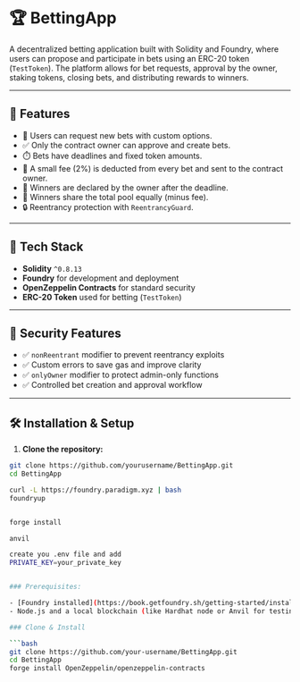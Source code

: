 # 🏆 BettingApp

A decentralized betting application built with Solidity and Foundry, where users can propose and participate in bets using an ERC-20 token (`TestToken`). The platform allows for bet requests, approval by the owner, staking tokens, closing bets, and distributing rewards to winners.

---

## 🚀 Features

- 📝 Users can request new bets with custom options.
- ✅ Only the contract owner can approve and create bets.
- ⏱️ Bets have deadlines and fixed token amounts.
- 💸 A small fee (2%) is deducted from every bet and sent to the contract owner.
- 🧠 Winners are declared by the owner after the deadline.
- 🎁 Winners share the total pool equally (minus fee).
- 🔒 Reentrancy protection with `ReentrancyGuard`.

---

## 🧱 Tech Stack

- **Solidity** `^0.8.13`
- **Foundry** for development and deployment
- **OpenZeppelin Contracts** for standard security
- **ERC-20 Token** used for betting (`TestToken`)

---

## 🔐 Security Features

- ✅ `nonReentrant` modifier to prevent reentrancy exploits
- ✅ Custom errors to save gas and improve clarity
- ✅ `onlyOwner` modifier to protect admin-only functions
- ✅ Controlled bet creation and approval workflow

---

## 🛠️ Installation & Setup

1. **Clone the repository:**

````bash
git clone https://github.com/yourusername/BettingApp.git
cd BettingApp

curl -L https://foundry.paradigm.xyz | bash
foundryup


forge install

anvil

create you .env file and add
PRIVATE_KEY=your_private_key


### Prerequisites:

- [Foundry installed](https://book.getfoundry.sh/getting-started/installation)
- Node.js and a local blockchain (like Hardhat node or Anvil for testing)

### Clone & Install

```bash
git clone https://github.com/your-username/BettingApp.git
cd BettingApp
forge install OpenZeppelin/openzeppelin-contracts
````
